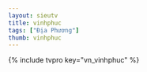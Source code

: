 ```yaml
---
layout: sieutv
title: vinhphuc
tags: ["Địa Phương"]
thumb: vinhphuc
---
```

{% include tvpro key="vn_vinhphuc" %}